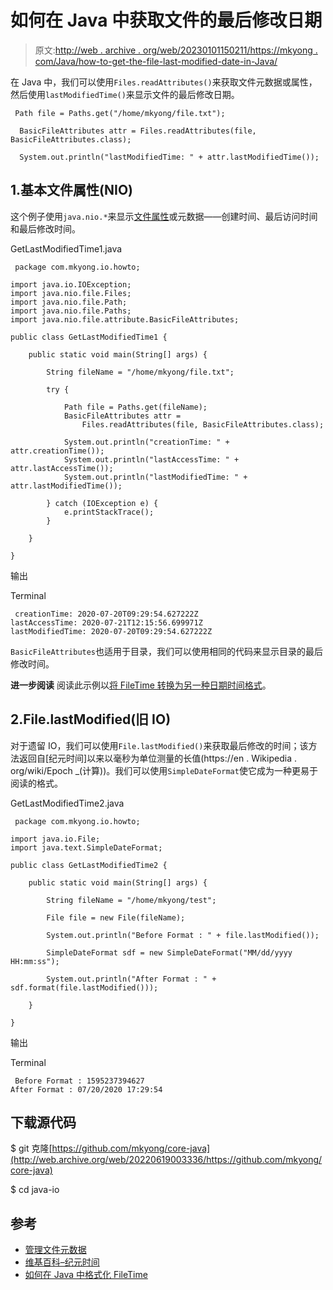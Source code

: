 # 如何在 Java 中获取文件的最后修改日期

> 原文:[http://web . archive . org/web/20230101150211/https://mkyong . com/Java/how-to-get-the-file-last-modified-date-in-Java/](http://web.archive.org/web/20230101150211/https://mkyong.com/java/how-to-get-the-file-last-modified-date-in-java/)

在 Java 中，我们可以使用`Files.readAttributes()`来获取文件元数据或属性，然后使用`lastModifiedTime()`来显示文件的最后修改日期。

```
 Path file = Paths.get("/home/mkyong/file.txt");

  BasicFileAttributes attr = Files.readAttributes(file, BasicFileAttributes.class);

  System.out.println("lastModifiedTime: " + attr.lastModifiedTime()); 
```

## 1.基本文件属性(NIO)

这个例子使用`java.nio.*`来显示[文件属性](http://web.archive.org/web/20220619003336/https://docs.oracle.com/javase/tutorial/essential/io/fileAttr.html)或元数据——创建时间、最后访问时间和最后修改时间。

GetLastModifiedTime1.java

```
 package com.mkyong.io.howto;

import java.io.IOException;
import java.nio.file.Files;
import java.nio.file.Path;
import java.nio.file.Paths;
import java.nio.file.attribute.BasicFileAttributes;

public class GetLastModifiedTime1 {

    public static void main(String[] args) {

        String fileName = "/home/mkyong/file.txt";

        try {

            Path file = Paths.get(fileName);
            BasicFileAttributes attr =
                Files.readAttributes(file, BasicFileAttributes.class);

            System.out.println("creationTime: " + attr.creationTime());
            System.out.println("lastAccessTime: " + attr.lastAccessTime());
            System.out.println("lastModifiedTime: " + attr.lastModifiedTime());

        } catch (IOException e) {
            e.printStackTrace();
        }

    }

} 
```

输出

Terminal

```
 creationTime: 2020-07-20T09:29:54.627222Z
lastAccessTime: 2020-07-21T12:15:56.699971Z
lastModifiedTime: 2020-07-20T09:29:54.627222Z 
```

`BasicFileAttributes`也适用于目录，我们可以使用相同的代码来显示目录的最后修改时间。

**进一步阅读**
阅读此示例以[将 FileTime 转换为另一种日期时间格式](/web/20220619003336/https://mkyong.com/java/how-to-format-filetime-in-java/)。

## 2.File.lastModified(旧 IO)

对于遗留 IO，我们可以使用`File.lastModified()`来获取最后修改的时间；该方法返回自[纪元时间]以来以毫秒为单位测量的长值(https://en . Wikipedia . org/wiki/Epoch _(计算))。我们可以使用`SimpleDateFormat`使它成为一种更易于阅读的格式。

GetLastModifiedTime2.java

```
 package com.mkyong.io.howto;

import java.io.File;
import java.text.SimpleDateFormat;

public class GetLastModifiedTime2 {

    public static void main(String[] args) {

        String fileName = "/home/mkyong/test";

        File file = new File(fileName);

        System.out.println("Before Format : " + file.lastModified());

        SimpleDateFormat sdf = new SimpleDateFormat("MM/dd/yyyy HH:mm:ss");

        System.out.println("After Format : " + sdf.format(file.lastModified()));

    }

} 
```

输出

Terminal

```
 Before Format : 1595237394627
After Format : 07/20/2020 17:29:54 
```

## 下载源代码

$ git 克隆[https://github.com/mkyong/core-java](http://web.archive.org/web/20220619003336/https://github.com/mkyong/core-java)

$ cd java-io

## 参考

*   [管理文件元数据](http://web.archive.org/web/20220619003336/https://docs.oracle.com/javase/tutorial/essential/io/fileAttr.html)
*   [维基百科–纪元时间](http://web.archive.org/web/20220619003336/https://en.wikipedia.org/wiki/Epoch_(computing))
*   [如何在 Java 中格式化 FileTime](/web/20220619003336/https://mkyong.com/java/how-to-format-filetime-in-java/)

<input type="hidden" id="mkyong-current-postId" value="2844">